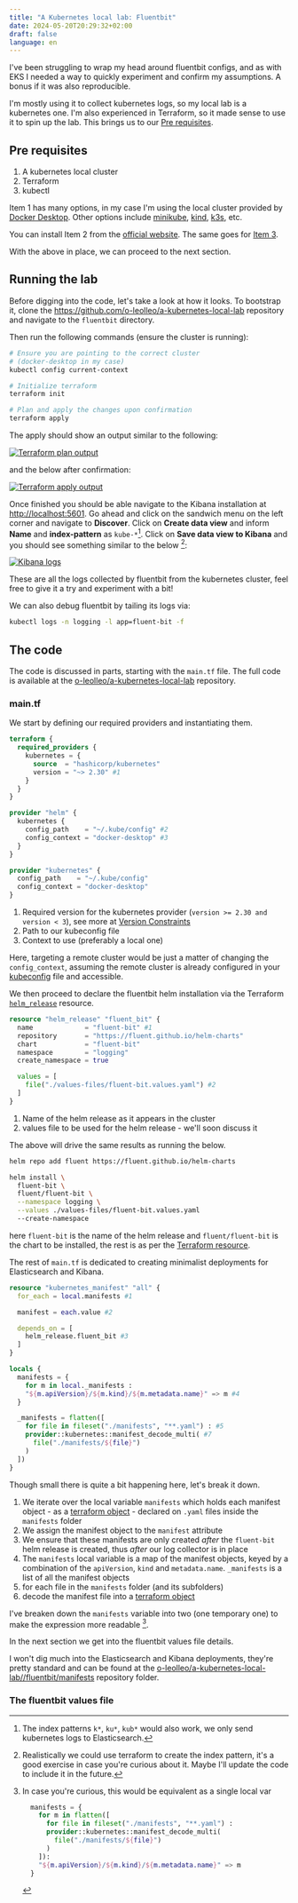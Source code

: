 ```yaml
---
title: "A Kubernetes local lab: Fluentbit"
date: 2024-05-20T20:29:32+02:00
draft: false
language: en
---
```


I've been struggling to wrap my head around fluentbit configs, and as with EKS I needed a way to quickly experiment and confirm my assumptions. A bonus if it was also reproducible.

I'm mostly using it to collect kubernetes logs, so my local lab is a kubernetes one. I'm also experienced in Terraform, so it  made sense to use it to spin up the lab. This brings us to our [Pre requisites](#pre-requisites).

## Pre requisites

1. A kubernetes local cluster
2. Terraform
3. kubectl

Item 1 has many options, in my case I'm using the local cluster provided by [Docker Desktop](https://docs.docker.com/desktop). Other options include [minikube](https://minikube.sigs.k8s.io/docs/), [kind](https://kind.sigs.k8s.io/), [k3s](https://k3s-io.github.io/), etc.

You can install Item 2 from the [official website](https://www.terraform.io/downloads.html). The same goes for [Item 3](https://kubernetes.io/docs/tasks/tools/).

With the above in place, we can proceed to the next section.

## Running the lab

Before digging into the code, let's take a look at how it looks. To bootstrap it, clone the https://github.com/o-leolleo/a-kubernetes-local-lab repository and navigate to the `fluentbit` directory.

Then run the following commands (ensure the cluster is running):

```bash
# Ensure you are pointing to the correct cluster
# (docker-desktop in my case)
kubectl config current-context

# Initialize terraform
terraform init

# Plan and apply the changes upon confirmation
terraform apply
```

The apply should show an output similar to the following:

[![Terraform plan output](terraform-plan.png)](terraform-plan.png)

and the below after confirmation:

[![Terraform apply output](terraform-apply.png)](terraform-apply.png)

Once finished you should be able navigate to the Kibana installation at [http://localhost:5601](http://localhost:5601). Go ahead and click on the sandwich menu on the left corner and navigate to **Discover**. Click on **Create data view** and inform **Name** and **index-pattern** as `kube-*`[^1]. Click on **Save data view to Kibana** and you should see something similar to the below [^2]:

[^1]: The index patterns  `k*`, `ku*`, `kub*` would also work, we only send kubernetes logs to Elasticsearch.
[^2]: Realistically we could use terraform to create the index pattern, it's a good exercise in case you're curious about it. Maybe I'll update the code to include it in the future.

[![Kibana logs](kibana-logs.png)](kibana-logs.png)

These are all the logs collected by fluentbit from the kubernetes cluster, feel free to give it a try and experiment with a bit!

We can also debug fluentbit by tailing its logs via:

```bash
kubectl logs -n logging -l app=fluent-bit -f
```

## The code

The code is discussed in parts, starting with the `main.tf` file. The full code is available at the [o-leolleo/a-kubernetes-local-lab](https://github.com/o-leolleo/a-kubernetes-local-lab) repository.

### main.tf

We start by defining our required providers and instantiating them.

```terraform
terraform {
  required_providers {
    kubernetes = {
      source  = "hashicorp/kubernetes"
      version = "~> 2.30" #1
    }
  }
}

provider "helm" {
  kubernetes {
    config_path    = "~/.kube/config" #2
    config_context = "docker-desktop" #3
  }
}

provider "kubernetes" {
  config_path    = "~/.kube/config"
  config_context = "docker-desktop"
}
```

1. Required version for the kubernetes provider (`version >= 2.30 and version < 3`), see more at [Version Constraints](https://developer.hashicorp.com/terraform/language/expressions/version-constraints)
2. Path to our kubeconfig file
3. Context to use (preferably a local one)

Here, targeting a remote cluster would be just a matter of changing the `config_context`, assuming the remote cluster is already configured in your [kubeconfig](https://kubernetes.io/docs/concepts/configuration/organize-cluster-access-kubeconfig/) file and accessible.

We then proceed to declare the fluentbit helm installation via the Terraform [`helm_release`](https://registry.terraform.io/providers/hashicorp/helm/latest/docs/resources/release) resource.

```terraform
resource "helm_release" "fluent_bit" {
  name             = "fluent-bit" #1
  repository       = "https://fluent.github.io/helm-charts"
  chart            = "fluent-bit"
  namespace        = "logging"
  create_namespace = true

  values = [
    file("./values-files/fluent-bit.values.yaml") #2
  ]
}
```

1. Name of the helm release as it appears in the cluster
2. values file to be used for the helm release - we'll soon discuss it

The above will drive the same results as running the below.

```bash
helm repo add fluent https://fluent.github.io/helm-charts

helm install \
  fluent-bit \
  fluent/fluent-bit \
  --namespace logging \
  --values ./values-files/fluent-bit.values.yaml
  --create-namespace
```

here `fluent-bit` is the name of the helm release and `fluent/fluent-bit` is the chart to be installed, the rest is as per the [Terraform resource](https://registry.terraform.io/providers/hashicorp/helm/latest/docs/resources/release).

<!-- TODO: Why `fluent/fluent-bit` but on terraform we specify `fluent-bit` only? -->

The rest of `main.tf` is dedicated to creating minimalist deployments for Elasticsearch and Kibana.

```terraform
resource "kubernetes_manifest" "all" {
  for_each = local.manifests #1

  manifest = each.value #2

  depends_on = [
    helm_release.fluent_bit #3
  ]
}

locals {
  manifests = {
    for m in local._manifests :
    "${m.apiVersion}/${m.kind}/${m.metadata.name}" => m #4
  }

  _manifests = flatten([
    for file in fileset("./manifests", "**.yaml") : #5
    provider::kubernetes::manifest_decode_multi( #7
      file("./manifests/${file}")
    )
  ])
}
```

Though small there is quite a bit happening here, let's break it down.

1. We iterate over the local variable `manifests` which holds each manifest object - as a [terraform object](https://developer.hashicorp.com/terraform/language/expressions/types#map) - declared on `.yaml` files inside the `manifests` folder
2. We assign the manifest object to the `manifest` attribute
3. We ensure that these manifests are only created _after_ the `fluent-bit` helm release is created, thus _after_ our log collector is in place
4. The `manifests` local variable is a map of the manifest objects, keyed by a combination of the `apiVersion`, `kind` and `metadata.name`. `_manifests` is a list of all the manifest objects
5. for each file in the `manifests` folder (and its subfolders)
6. decode the manifest file into a [terraform object](https://developer.hashicorp.com/terraform/language/expressions/types#map)

I've breaken down the `manifests` variable into two (one temporary one) to make the expression more readable [^3].

[^3]: In case you're curious, this would be equivalent as a single local var
    ```terraform
      manifests = {
        for m in flatten([
          for file in fileset("./manifests", "**.yaml") :
          provider::kubernetes::manifest_decode_multi(
            file("./manifests/${file}")
          )
        ]):
        "${m.apiVersion}/${m.kind}/${m.metadata.name}" => m
      }
    ```

In the next section we get into the fluentbit values file details.

I won't dig much into the Elasticsearch and Kibana deployments,
they're pretty standard and can be found at the [o-leolleo/a-kubernetes-local-lab//fluentbit/manifests](https://github.com/o-leolleo/a-kubernetes-local-lab/tree/main/fluentbit/manifests) repository folder.

### The fluentbit values file
